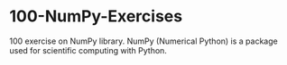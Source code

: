 # 100-NumPy-Exercises
100 exercise on NumPy library. NumPy (Numerical Python) is a package used for scientific computing with Python.
